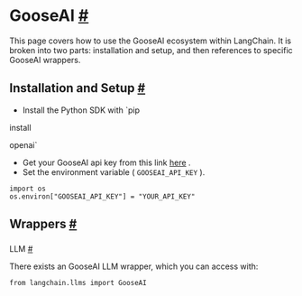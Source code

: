 


 GooseAI
 [#](#gooseai "Permalink to this headline")
=====================================================



 This page covers how to use the GooseAI ecosystem within LangChain.
It is broken into two parts: installation and setup, and then references to specific GooseAI wrappers.
 




 Installation and Setup
 [#](#installation-and-setup "Permalink to this headline")
-----------------------------------------------------------------------------------


* Install the Python SDK with
 `pip
 

 install
 

 openai`
* Get your GooseAI api key from this link
 [here](https://goose.ai/) 
 .
* Set the environment variable (
 `GOOSEAI_API_KEY`
 ).





```
import os
os.environ["GOOSEAI_API_KEY"] = "YOUR_API_KEY"

```






 Wrappers
 [#](#wrappers "Permalink to this headline")
-------------------------------------------------------



### 
 LLM
 [#](#llm "Permalink to this headline")



 There exists an GooseAI LLM wrapper, which you can access with:
 





```
from langchain.llms import GooseAI

```







